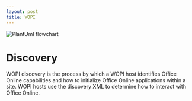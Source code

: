 ```yaml
---
layout: post
title: WOPI
---
```



![PlantUml flowchart](http://www.plantuml.com/plantuml/proxy?cache=no&src=https://raw.github.com/Kf-GaryNewport/Kf-GaryNewport.github.io/master/assets/wopi.puml)

# Discovery

WOPI discovery is the process by which a WOPI host identifies Office Online capabilities and how to initialize Office Online applications within a site. WOPI hosts use the discovery XML to determine how to interact with Office Online. 
